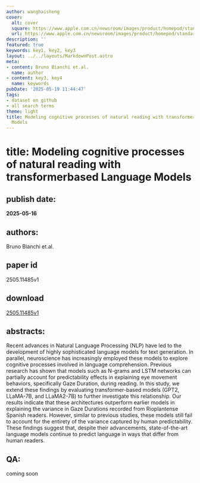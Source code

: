 ```yaml
---
author: wanghaisheng
cover:
  alt: cover
  square: https://www.apple.com.cn/newsroom/images/product/homepod/standard/Apple-HomePod-hero-230118_big.jpg.large_2x.jpg
  url: https://www.apple.com.cn/newsroom/images/product/homepod/standard/Apple-HomePod-hero-230118_big.jpg.large_2x.jpg
description: ''
featured: true
keywords: key1, key2, key3
layout: ../../layouts/MarkdownPost.astro
meta:
- content: Bruno Bianchi et.al.
  name: author
- content: key3, key4
  name: keywords
pubDate: '2025-05-19 11:44:47'
tags:
- dataset on github
- all search terms
theme: light
title: Modeling cognitive processes of natural reading with transformerbased Language
  Models
---
```


# title: Modeling cognitive processes of natural reading with transformerbased Language Models 
## publish date: 
**2025-05-16** 
## authors: 
  Bruno Bianchi et.al. 
## paper id
2505.11485v1
## download
[2505.11485v1](http://arxiv.org/abs/2505.11485v1)
## abstracts:
Recent advances in Natural Language Processing (NLP) have led to the development of highly sophisticated language models for text generation. In parallel, neuroscience has increasingly employed these models to explore cognitive processes involved in language comprehension. Previous research has shown that models such as N-grams and LSTM networks can partially account for predictability effects in explaining eye movement behaviors, specifically Gaze Duration, during reading. In this study, we extend these findings by evaluating transformer-based models (GPT2, LLaMA-7B, and LLaMA2-7B) to further investigate this relationship. Our results indicate that these architectures outperform earlier models in explaining the variance in Gaze Durations recorded from Rioplantense Spanish readers. However, similar to previous studies, these models still fail to account for the entirety of the variance captured by human predictability. These findings suggest that, despite their advancements, state-of-the-art language models continue to predict language in ways that differ from human readers.
## QA:
coming soon
